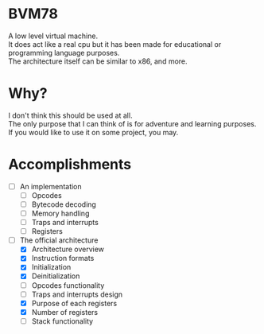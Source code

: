 # BVM78
A low level virtual machine.
<br>
It does act like a real cpu but it has been made for educational or programming language purposes.
<br>
The architecture itself can be similar to x86, and more.

# Why?
I don't think this should be used at all.
<br>
The only purpose that I can think of is for adventure and learning purposes.
<br>
If you would like to use it on some project, you may.

# Accomplishments
- [ ] An implementation
  - [ ] Opcodes
  - [ ] Bytecode decoding
  - [ ] Memory handling
  - [ ] Traps and interrupts
  - [ ] Registers
- [ ] The official architecture
  - [x] Architecture overview
  - [x] Instruction formats
  - [x] Initialization
  - [x] Deinitialization
  - [ ] Opcodes functionality
  - [ ] Traps and interrupts design
  - [x] Purpose of each registers
  - [x] Number of registers
  - [ ] Stack functionality
